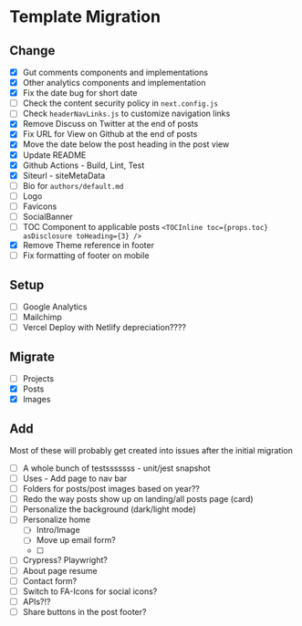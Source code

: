 # Template Migration

## Change

- [x] Gut comments components and implementations
- [x] Other analytics components and implementation
- [x] Fix the date bug for short date
- [ ] Check the content security policy in `next.config.js`
- [ ] Check `headerNavLinks.js` to customize navigation links
- [x] Remove Discuss on Twitter at the end of posts
- [x] Fix URL for View on Github at the end of posts
- [x] Move the date below the post heading in the post view
- [x] Update README
- [x] Github Actions - Build, Lint, Test
- [x] Siteurl - siteMetaData
- [ ] Bio for `authors/default.md`
- [ ] Logo
- [ ] Favicons
- [ ] SocialBanner
- [ ] TOC Component to applicable posts `<TOCInline toc={props.toc} asDisclosure toHeading={3} />`
- [x] Remove Theme reference in footer
- [ ] Fix formatting of footer on mobile

## Setup

- [ ] Google Analytics
- [ ] Mailchimp
- [ ] Vercel Deploy with Netlify depreciation????

## Migrate

- [ ] Projects
- [x] Posts
- [x] Images

## Add

Most of these will probably get created into issues after the initial migration

- [ ] A whole bunch of testsssssss - unit/jest snapshot
- [ ] Uses - Add page to nav bar
- [ ] Folders for posts/post images based on year??
- [ ] Redo the way posts show up on landing/all posts page (card)
- [ ] Personalize the background (dark/light mode)
- [ ] Personalize home
  - [ ] Intro/Image
  - [ ] Move up email form?
  - [ ]
- [ ] Crypress? Playwright?
- [ ] About page resume
- [ ] Contact form?
- [ ] Switch to FA-Icons for social icons?
- [ ] APIs?!?
- [ ] Share buttons in the post footer?
